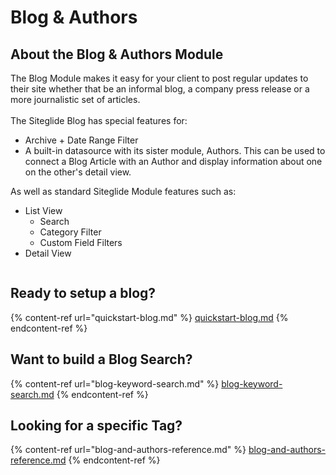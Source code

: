 # Blog & Authors

## About the Blog & Authors Module

The Blog Module makes it easy for your client to post regular updates to their site whether that be an informal blog, a company press release or a more journalistic set of articles.\
\
The Siteglide Blog has special features for:

* Archive + Date Range Filter
* A built-in datasource with its sister module, Authors. This can be used to connect a Blog Article with an Author and display information about one on the other's detail view.

As well as standard Siteglide Module features such as:

* List View
  * Search
  * Category Filter
  * Custom Field Filters
* Detail View

<figure><img src="../../../.gitbook/assets/Screenshot 2024-06-07 at 16-46-01 Blog Demo.png" alt=""><figcaption></figcaption></figure>

## Ready to setup a blog?

{% content-ref url="quickstart-blog.md" %}
[quickstart-blog.md](quickstart-blog.md)
{% endcontent-ref %}

## Want to build a Blog Search?

{% content-ref url="blog-keyword-search.md" %}
[blog-keyword-search.md](blog-keyword-search.md)
{% endcontent-ref %}

## Looking for a specific Tag?

{% content-ref url="blog-and-authors-reference.md" %}
[blog-and-authors-reference.md](blog-and-authors-reference.md)
{% endcontent-ref %}
